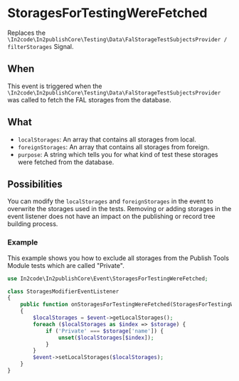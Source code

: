 # StoragesForTestingWereFetched

Replaces the `\In2code\In2publishCore\Testing\Data\FalStorageTestSubjectsProvider / filterStorages` Signal.

## When

This event is triggered when the `\In2code\In2publishCore\Testing\Data\FalStorageTestSubjectsProvider` was called to
fetch the FAL storages from the database.

## What

* `localStorages`: An array that contains all storages from local.
* `foreignStorages`: An array that contains all storages from foreign.
* `purpose`: A string which tells you for what kind of test these storages were fetched from the database.

## Possibilities

You can modify the `localStorages` and `foreignStorages` in the event to overwrite the storages used in the tests.
Removing or adding storages in the event listener does not have an impact on the publishing or record tree building
process.

### Example

This example shows you how to exclude all storages from the Publish Tools Module tests which are called "Private".

```php
use In2code\In2publishCore\Event\StoragesForTestingWereFetched;

class StoragesModifierEventListener
{
    public function onStoragesForTestingWereFetched(StoragesForTestingWereFetched $event): void
    {
        $localStorages = $event->getLocalStorages();
        foreach ($localStorages as $index => $storage) {
            if ('Private' === $storage['name']) {
                unset($localStorages[$index]);
            }
        }
        $event->setLocalStorages($localStorages);
    }
}
```
